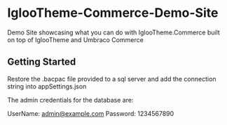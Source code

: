# IglooTheme-Commerce-Demo-Site
Demo Site showcasing what you can do with IglooTheme.Commerce built on top of IglooTheme and Umbraco Commerce

## Getting Started

Restore the .bacpac file provided to a sql server and add the connection string into appSettings.json

The admin credentials for the database are:

UserName: admin@example.com
Password: 1234567890

